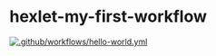 # hexlet-my-first-workflow
[![.github/workflows/hello-world.yml](https://github.com/vitallcore/hexlet-my-first-workflow/actions/workflows/hello-world.yml/badge.svg)](https://github.com/vitallcore/hexlet-my-first-workflow/actions/workflows/hello-world.yml)
